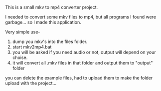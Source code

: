 This is a small mkv to mp4 converter project.

I needed to convert some mkv files to mp4, but all programs I found were garbage...
so I made this application.

Very simple use-
1. dump you mkv's into the files folder.
2. start mkv2mp4.bat
3. you will be asked if you need audio or not, output will depend on your choise.
4. it will convert all .mkv files in that folder and output them to "output" folder

you can delete the example files, had to upload them to make the folder upload with the project...
